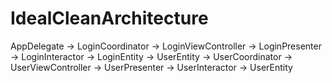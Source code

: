 # IdealCleanArchitecture

AppDelegate
-> LoginCoordinator
  -> LoginViewController
    -> LoginPresenter
      -> LoginInteractor
        -> LoginEntity
        -> UserEntity
      -> UserCoordinator
        -> UserViewController
          -> UserPresenter
            -> UserInteractor
              -> UserEntity

